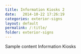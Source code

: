 ```yaml
---
title: Information Kiosks 2
date:   2014-10-22 17:26:19
categories: exterior-signs
layout: default
permalink: /:title/
folder: exterior-signs
---
```

Sample content Information Kiosks 